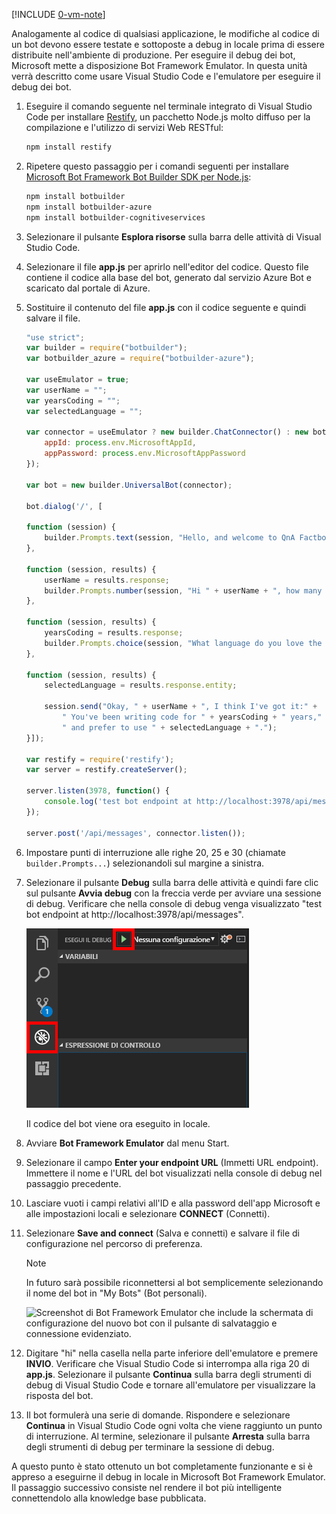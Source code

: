 [!INCLUDE [0-vm-note](0-vm-note.md)]

Analogamente al codice di qualsiasi applicazione, le modifiche al codice di un bot devono essere testate e sottoposte a debug in locale prima di essere distribuite nell'ambiente di produzione. Per eseguire il debug dei bot, Microsoft mette a disposizione Bot Framework Emulator. In questa unità verrà descritto come usare Visual Studio Code e l'emulatore per eseguire il debug dei bot.

1. Eseguire il comando seguente nel terminale integrato di Visual Studio Code per installare [Restify](http://restify.com/), un pacchetto Node.js molto diffuso per la compilazione e l'utilizzo di servizi Web RESTful:

    ```bash
    npm install restify
    ```

1. Ripetere questo passaggio per i comandi seguenti per installare [Microsoft Bot Framework Bot Builder SDK per Node.js](https://docs.microsoft.com/bot-framework/nodejs/bot-builder-nodejs-quickstart):

    ```bash
    npm install botbuilder
    npm install botbuilder-azure
    npm install botbuilder-cognitiveservices
    ```

1. Selezionare il pulsante **Esplora risorse** sulla barra delle attività di Visual Studio Code. 
1. Selezionare il file **app.js** per aprirlo nell'editor del codice. Questo file contiene il codice alla base del bot, generato dal servizio Azure Bot e scaricato dal portale di Azure.

1. Sostituire il contenuto del file **app.js** con il codice seguente e quindi salvare il file.

    ```JavaScript
    "use strict";
    var builder = require("botbuilder");
    var botbuilder_azure = require("botbuilder-azure");

    var useEmulator = true;
    var userName = "";
    var yearsCoding = "";
    var selectedLanguage = "";

    var connector = useEmulator ? new builder.ChatConnector() : new botbuilder_azure.BotServiceConnector({
        appId: process.env.MicrosoftAppId,
        appPassword: process.env.MicrosoftAppPassword
    });

    var bot = new builder.UniversalBot(connector);

    bot.dialog('/', [

    function (session) {
        builder.Prompts.text(session, "Hello, and welcome to QnA Factbot! What's your name?");
    },

    function (session, results) {
        userName = results.response;
        builder.Prompts.number(session, "Hi " + userName + ", how many years have you been writing code?");
    },

    function (session, results) {
        yearsCoding = results.response;
        builder.Prompts.choice(session, "What language do you love the most?", ["C#", "Python", "Node.js", "Visual FoxPro"]);
    },

    function (session, results) {
        selectedLanguage = results.response.entity;

        session.send("Okay, " + userName + ", I think I've got it:" +
            " You've been writing code for " + yearsCoding + " years," +
            " and prefer to use " + selectedLanguage + ".");
    }]);

    var restify = require('restify');
    var server = restify.createServer();

    server.listen(3978, function() {
        console.log('test bot endpoint at http://localhost:3978/api/messages');
    });

    server.post('/api/messages', connector.listen());
    ```

1. Impostare punti di interruzione alle righe 20, 25 e 30 (chiamate `builder.Prompts...`) selezionandoli sul margine a sinistra.

1. Selezionare il pulsante **Debug** sulla barra delle attività e quindi fare clic sul pulsante **Avvia debug** con la freccia verde per avviare una sessione di debug. Verificare che nella console di debug venga visualizzato "test bot endpoint at http://localhost:3978/api/messages".

    ![Screenshot di Visual Studio Code che mostra il sistema Debug con la voce Debug e il pulsante di riproduzione del debug usato per avviare una sessione di debug evidenziati.](../media/5-vs-launch-debugger.png)

    Il codice del bot viene ora eseguito in locale.

1. Avviare **Bot Framework Emulator** dal menu Start.

1. Selezionare il campo **Enter your endpoint URL** (Immetti URL endpoint). Immettere il nome e l'URL del bot visualizzati nella console di debug nel passaggio precedente.

1. Lasciare vuoti i campi relativi all'ID e alla password dell'app Microsoft e alle impostazioni locali e selezionare **CONNECT** (Connetti).

1. Selezionare **Save and connect** (Salva e connetti) e salvare il file di configurazione nel percorso di preferenza.

    >[!NOTE]
    > In futuro sarà possibile riconnettersi al bot semplicemente selezionando il nome del bot in "My Bots" (Bot personali).

    ![Screenshot di Bot Framework Emulator che include la schermata di configurazione del nuovo bot con il pulsante di salvataggio e connessione evidenziato.](../media/5-new-bot-configuration.png)

1. Digitare "hi" nella casella nella parte inferiore dell'emulatore e premere **INVIO**. Verificare che Visual Studio Code si interrompa alla riga 20 di **app.js**. Selezionare il pulsante **Continua** sulla barra degli strumenti di debug di Visual Studio Code e tornare all'emulatore per visualizzare la risposta del bot.

1. Il bot formulerà una serie di domande. Rispondere e selezionare **Continua** in Visual Studio Code ogni volta che viene raggiunto un punto di interruzione. Al termine, selezionare il pulsante **Arresta** sulla barra degli strumenti di debug per terminare la sessione di debug.

A questo punto è stato ottenuto un bot completamente funzionante e si è appreso a eseguirne il debug in locale in Microsoft Bot Framework Emulator. Il passaggio successivo consiste nel rendere il bot più intelligente connettendolo alla knowledge base pubblicata.